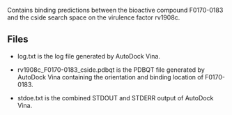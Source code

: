 Contains binding predictions between the bioactive compound F0170-0183 and the cside search space on the virulence factor rv1908c.

## Files

- log.txt is the log file generated by AutoDock Vina.

- rv1908c_F0170-0183_cside.pdbqt is the PDBQT file generated by AutoDock Vina containing the orientation and binding location of F0170-0183.

- stdoe.txt is the combined STDOUT and STDERR output of AutoDock Vina.

